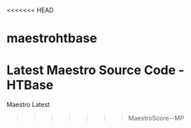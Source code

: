 <<<<<<< HEAD
# maestrohtbase
Latest Maestro Source Code - HTBase
=======
Maestro Latest
>>>>>>> MaestroScore--MP
